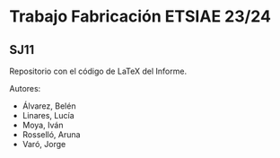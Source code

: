 # Trabajo Fabricación ETSIAE 23/24
## SJ11

Repositorio con el código de LaTeX del Informe.

Autores: 
- Álvarez, Belén
- Linares, Lucía
- Moya, Iván
- Rosselló, Aruna
- Varó, Jorge
